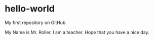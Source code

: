 # hello-world
My first repository on GitHub

My Name is Mr. Roller.  I am a teacher.
Hope that you have a nice day.
